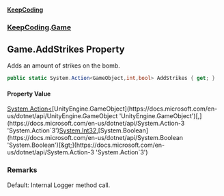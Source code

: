#### [KeepCoding](index.md 'index')
### [KeepCoding](KeepCoding.md 'KeepCoding').[Game](Game.md 'KeepCoding.Game')
## Game.AddStrikes Property
Adds an amount of strikes on the bomb.  
```csharp
public static System.Action<GameObject,int,bool> AddStrikes { get; }
```
#### Property Value
[System.Action&lt;](https://docs.microsoft.com/en-us/dotnet/api/System.Action-3 'System.Action`3')[UnityEngine.GameObject](https://docs.microsoft.com/en-us/dotnet/api/UnityEngine.GameObject 'UnityEngine.GameObject')[,](https://docs.microsoft.com/en-us/dotnet/api/System.Action-3 'System.Action`3')[System.Int32](https://docs.microsoft.com/en-us/dotnet/api/System.Int32 'System.Int32')[,](https://docs.microsoft.com/en-us/dotnet/api/System.Action-3 'System.Action`3')[System.Boolean](https://docs.microsoft.com/en-us/dotnet/api/System.Boolean 'System.Boolean')[&gt;](https://docs.microsoft.com/en-us/dotnet/api/System.Action-3 'System.Action`3')
### Remarks
Default: Internal Logger method call.  
